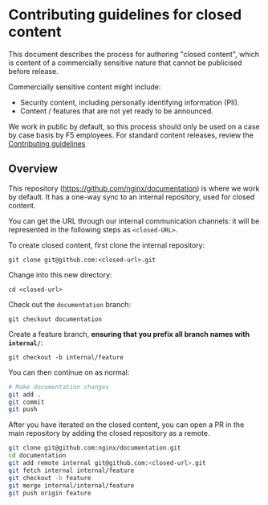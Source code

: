 # Contributing guidelines for closed content

This document describes the process for authoring "closed content", which is content of a commercially sensitive nature that cannot be publicised before release.

Commercially sensitive content might include:

- Security content, including personally identifying information (PII).
- Content / features that are not yet ready to be announced.

We work in public by default, so this process should only be used on a case by case basis by F5 employees. For standard content releases, review the [Contributing guidelines](/CONTRIBUTING.md)

## Overview

This repository (https://github.com/nginx/documentation) is where we work by default. It has a one-way sync to an internal repository, used for closed content.

You can get the URL through our internal communication channels: it will be represented in the following steps as `<closed-URL>`.

To create closed content, first clone the internal repository:

`git clone git@github.com:<closed-url>.git`

Change into this new directory:

`cd <closed-url>`

Check out the `documentation` branch:

`git checkout documentation`

Create a feature branch, **ensuring that you prefix all branch names with `internal/`**:

`git checkout -b internal/feature`

You can then continue on as normal:

```bash
# Make documentation changes
git add .
git commit
git push
```

After you have iterated on the closed content, you can open a PR in the main repository by adding the closed repository as a remote.

```bash
git clone git@github.com:nginx/documentation.git
cd documentation
git add remote internal git@github.com:<closed-url>.git
git fetch internal internal/feature
git checkout -b feature
git merge internal/internal/feature
git push origin feature
```